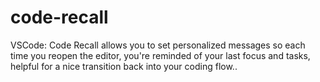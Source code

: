 # code-recall
VSCode: Code Recall allows you to set personalized messages so each time you reopen the editor, you're reminded of your last focus and tasks, helpful for a nice transition back into your coding flow..
